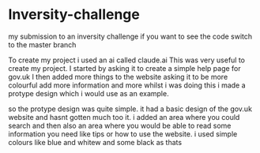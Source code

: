 # Inversity-challenge
my submission to an inversity challenge
if you want to see the code switch to the master branch

To create my project i used an ai called claude.ai
This was very useful to create my project. 
I started by asking it to create a simple help page for gov.uk
I then added more things to the website asking it to be more colourful add more information and more
whilst i was doing this i made a protype design which i would use as an example.

so the protype design was quite simple. it had a basic design of the gov.uk website and hasnt gotten much too it. 
i added an area where you could search and then also an area where you would be able to read some information you need like tips or how to use the website.
i used simple colours like blue and whitew and some black as thats 
